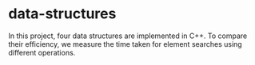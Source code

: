 # data-structures
 In this project, four data structures are implemented in C++. To compare their efficiency, we measure the time taken for element searches using different operations.
